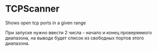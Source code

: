 # TCPScanner
Shows open tcp ports in a given range

При запуске нужно ввести 2 числа - начало и конец проверяемого диапазона, на выводе будет список из свободных портов этого диапазона.
